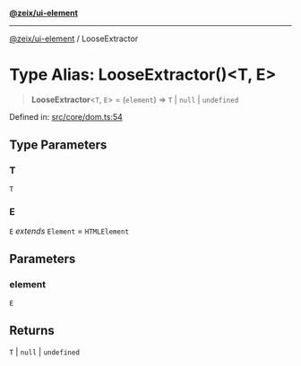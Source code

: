 [**@zeix/ui-element**](../README.md)

***

[@zeix/ui-element](../globals.md) / LooseExtractor

# Type Alias: LooseExtractor()\<T, E\>

> **LooseExtractor**\<`T`, `E`\> = (`element`) => `T` \| `null` \| `undefined`

Defined in: [src/core/dom.ts:54](https://github.com/zeixcom/ui-element/blob/fd6a54ac92f1f6f52f6ec5af9f74d49d0d42ccec/src/core/dom.ts#L54)

## Type Parameters

### T

`T`

### E

`E` *extends* `Element` = `HTMLElement`

## Parameters

### element

`E`

## Returns

`T` \| `null` \| `undefined`
